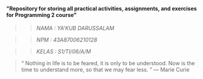 #### "Repository for storing all practical activities, assignments, and exercises for Programming 2 course" ###


>>*NAMA : YA'KUB DARUSSALAM*

>>*NPM : 43A87006210128*

>>*KELAS : S1/TI/06/A/M*


>“ Nothing in life is to be feared, it is only to be understood. Now is the time to understand more, so that we may fear less. ”
  — Marie Curie
